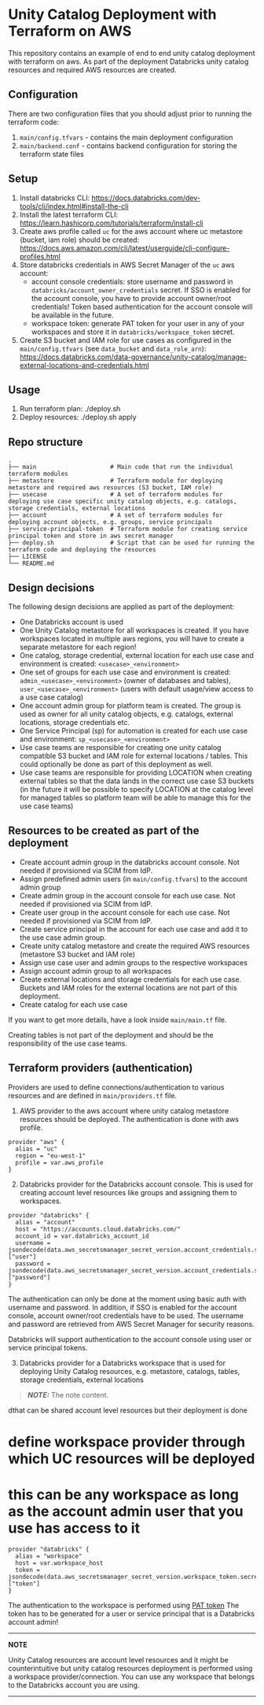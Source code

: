 # Unity Catalog Deployment with Terraform on AWS

This repository contains an example of end to end unity catalog deployment with terraform on aws. 
As part of the deployment Databricks unity catalog resources and required AWS resources are created.

## Configuration

There are two configuration files that you should adjust prior to running the terraform code:

1. `main/config.tfvars` - contains the main deployment configuration
2. `main/backend.conf` - contains backend configuration for storing the terraform state files

## Setup

1. Install databricks CLI: https://docs.databricks.com/dev-tools/cli/index.html#install-the-cli
2. Install the latest terraform CLI: https://learn.hashicorp.com/tutorials/terraform/install-cli
3. Create aws profile called `uc` for the aws account where uc metastore (bucket, iam role) should be created: https://docs.aws.amazon.com/cli/latest/userguide/cli-configure-profiles.html
3. Store databricks credentials in AWS Secret Manager of the `uc` aws account:
    * account console credentials: store username and password in `databricks/account_owner_credentials` secret. 
      If SSO is enabled for the account console, you have to provide account owner/root credentials!
      Token based authentication for the account console will be available in the future.
    * workspace token: generate PAT token for your user in any of your workspaces and store it in `databricks/workspace_token` secret.
4. Create S3 bucket and IAM role for use cases as configured in the `main/config.tfvars` (see `data_bucket` and `data_role_arn`): 
   https://docs.databricks.com/data-governance/unity-catalog/manage-external-locations-and-credentials.html
   
## Usage

1. Run terraform plan: ./deploy.sh
2. Deploy resources: ./deploy.sh apply

## Repo structure

```
.
├── main                     # Main code that run the individual terraform modules
├── metastore                # Terraform module for deploying metastore and required aws resources (S3 bucket, IAM role)
├── usecase                  # A set of terraform modules for deploying use case specific unity catalog objects, e.g. catalogs, storage credentials, external locations
├── account                  # A set of terraform modules for deploying account objects, e.g. groups, service principals
├── service-principal-token  # Terraform module for creating service principal token and store in aws secret manager
├── deploy.sh                # Script that can be used for running the terraform code and deploying the resources
├── LICENSE
└── README.md
```

## Design decisions

The following design decisions are applied as part of the deployment:

* One Databricks account is used
* One Unity Catalog metastore for all workspaces is created. If you have workspaces located in multiple aws regions, you will have to create a separate metastore for each region!
* One catalog, storage credential, external location for each use case and environment is created: `<usecase>_<environment>`
* One set of groups for each use case and environment is created: `admin_<usecase>_<environment>` (owner of databases and tables), `user_<usecase>_<environment>` (users with default usage/view access to a use case catalog)
* One account admin group for platform team is created. The group is used as owner for all unity catalog objects, e.g. catalogs, external locations, storage credentials etc.
* One Service Principal (sp) for automation is created for each use case and environment: `sp_<usecase>_<environment>`
* Use case teams are responsible for creating one unity catalog compatible S3 bucket and IAM role for external locations / tables. This could optionally be done as part of this deployment as well.
* Use case teams are responsible for providing LOCATION when creating external tables so that the data lands in the correct use case S3 buckets
(in the future it will be possible to specify LOCATION at the catalog level for managed tables so platform team will be able to manage this for the use case teams)
  
## Resources to be created as part of the deployment

* Create account admin group in the databricks account console. Not needed if provisioned via SCIM from IdP.
* Assign predefined admin users (in `main/config.tfvars`) to the account admin group
* Create admin group in the account console for each use case. Not needed if provisioned via SCIM from IdP.
* Create user group in the account console for each use case. Not needed if provisioned via SCIM from IdP.
* Create service principal in the account for each use case and add it to the use case admin group.
* Create unity catalog metastore and create the required AWS resources (metastore S3 bucket and IAM role)
* Assign use case user and admin groups to the respective workspaces
* Assign account admin group to all workspaces
* Create external locations and storage credentials for each use case. Buckets and IAM roles for the external locations are not part of this deployment. 
* Create catalog for each use case

If you want to get more details, have a look inside `main/main.tf` file.


Creating tables is not part of the deployment and should be the responsibility of the use case teams.

## Terraform providers (authentication)

Providers are used to define connections/authentication to various resources and are defined in `main/providers.tf` file.

1. AWS provider to the aws account where unity catalog metastore resources should be deployed. 
   The authentication is done with aws profile. 
```
provider "aws" {
  alias = "uc"
  region = "eu-west-1"
  profile = var.aws_profile
}
```

2. Databricks provider for the Databricks account console. This is used for creating account level resources like groups and assigning them to workspaces.
```
provider "databricks" {
  alias = "account"
  host = "https://accounts.cloud.databricks.com/"
  account_id = var.databricks_account_id
  username = jsondecode(data.aws_secretsmanager_secret_version.account_credentials.secret_string)["user"]
  password = jsondecode(data.aws_secretsmanager_secret_version.account_credentials.secret_string)["password"]
}
```
The authentication can only be done at the moment using basic auth with username and password.
In addition, if SSO is enabled for the account console, account owner/root credentials have to be used.
The username and password are retrieved from AWS Secret Manager for security reasons.

Databricks will support authentication to the account console using user or service principal tokens.

3. Databricks provider for a Databricks workspace that is used for deploying Unity Catalog resources, e.g. metastore, catalogs, tables, storage credentials, external locations

> **_NOTE:_**  The note content.
   
dthat can be shared  account level resources but their deployment is done  
# define workspace provider through which UC resources will be deployed
# this can be any workspace as long as the account admin user that you use has access to it
```
provider "databricks" {
  alias = "workspace"
  host = var.workspace_host
  token = jsondecode(data.aws_secretsmanager_secret_version.workspace_token.secret_string)["token"]
}
```
The authentication to the workspace is performed using [PAT token](https://docs.databricks.com/dev-tools/api/latest/authentication.html)
The token has to be generated for a user or service principal that is a Databricks account admin!

---
**NOTE**

Unity Catalog resources are account level resources and it might be counterintuitive but unity catalog resources deployment is performed using a workspace provider/connection. 
You can use any workspace that belongs to the Databricks account you are using.

---